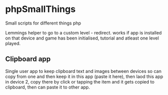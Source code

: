 # phpSmallThings
Small scripts for different things php

Lemmings helper to go to a custom level - redirect. works if app is installed on that device and game has been initialised, tutorial and atleast one level played.

## Clipboard app ##

Single user app to keep clipboard text and images between devices so can copy from one and then keep it in this app (paste it here), then laod this app in device 2, copy there by click or tapping the item and it gets copied to clipboard, then can paste it to other app.
